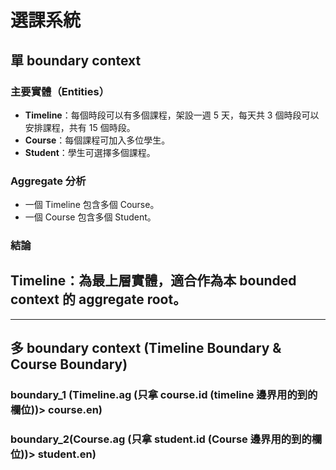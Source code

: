 # 選課系統

## 單 boundary context

### 主要實體（Entities）

- **Timeline**：每個時段可以有多個課程，架設一週 5 天，每天共 3 個時段可以安排課程，共有 15 個時段。
- **Course**：每個課程可加入多位學生。
- **Student**：學生可選擇多個課程。

### Aggregate 分析

- 一個 Timeline 包含多個 Course。
- 一個 Course 包含多個 Student。

### 結論

## **Timeline**：為最上層實體，適合作為本 bounded context 的 aggregate root。

---

## 多 boundary context (Timeline Boundary & Course Boundary)

### boundary_1 (Timeline.ag (只拿 course.id (timeline 邊界用的到的欄位))> course.en)

### boundary_2(Course.ag (只拿 student.id (Course 邊界用的到的欄位))> student.en)

